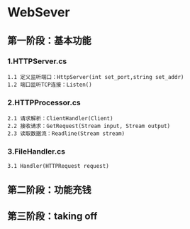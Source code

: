# WebSever
## 第一阶段：基本功能
### 1.HTTPServer.cs
    1.1 定义监听端口：HttpServer(int set_port,string set_addr)
    1.2 端口监听TCP连接：Listen()
### 2.HTTPProcessor.cs
    2.1 请求解析：ClientHandler(Client)
    2.2 接收请求：GetRequest(Stream input, Stream output)
    2.3 读取数据流：Readline(Stream stream)
### 3.FileHandler.cs
    3.1 Handler(HTTPRequest request)
## 第二阶段：功能充钱
## 第三阶段：taking off
